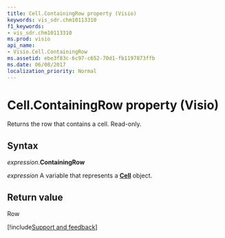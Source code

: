 ```yaml
---
title: Cell.ContainingRow property (Visio)
keywords: vis_sdr.chm10113310
f1_keywords:
- vis_sdr.chm10113310
ms.prod: visio
api_name:
- Visio.Cell.ContainingRow
ms.assetid: ebe3f83c-6c97-c652-70d1-fb1197873ffb
ms.date: 06/08/2017
localization_priority: Normal
---
```



# Cell.ContainingRow property (Visio)

Returns the row that contains a cell. Read-only.


## Syntax

_expression_.**ContainingRow**

_expression_ A variable that represents a **[Cell](Visio.Cell.md)** object.


## Return value

Row

[!include[Support and feedback](~/includes/feedback-boilerplate.md)]
